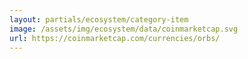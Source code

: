 ```yaml
---
layout: partials/ecosystem/category-item
image: /assets/img/ecosystem/data/coinmarketcap.svg
url: https://coinmarketcap.com/currencies/orbs/
---
```

